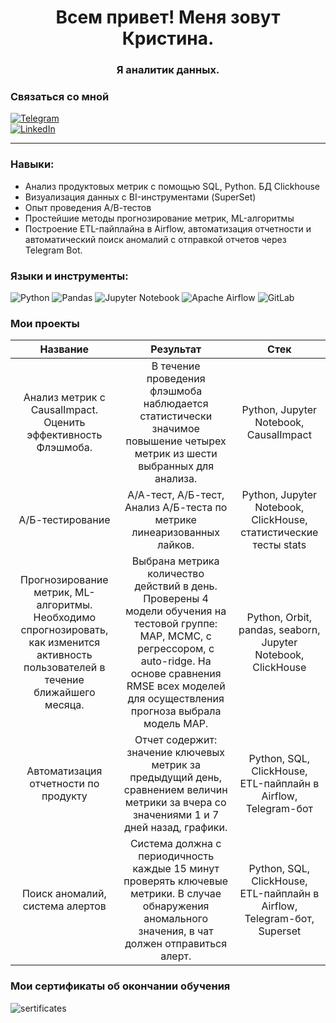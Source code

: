 <div id="header" align="center">
  <h1>Всем привет! Меня зовут Кристина.</h1>
  <h3>Я аналитик данных.</h3>
  <a href="https://t.me/maltsevaku">
    <img="https://img.shields.io/badge/Telegram-2CA5E0?style=for-the-badge&logo=telegram&logoColor=white" alt="Telegram"/>
  </a>
  <b href="[https://t.me/maltsevaku](https://www.linkedin.com/in/kristina-maltseva-a0b455263/)">
    <img="https://img.shields.io/badge/linkedin-%230077B5.svg?style=for-the-badge&logo=linkedin&logoColor=white)" alt="LinkedIn"/>
  </b>
</div>

### Связаться со мной  
[![Telegram](https://img.shields.io/badge/Telegram-2CA5E0?style=for-the-badge&logo=telegram&logoColor=white)](https://t.me/maltsevaku)  
[![LinkedIn](https://img.shields.io/badge/linkedin-%230077B5.svg?style=for-the-badge&logo=linkedin&logoColor=white)](https://www.linkedin.com/in/kristina-maltseva-a0b455263/)
___________

### Навыки:
- Анализ продуктовых метрик с помощью SQL, Python. БД Clickhouse
- Визуализация данных с BI-инструментами (SuperSet)
- Опыт проведения А/В-тестов
- Простейшие методы прогнозирование метрик, ML-алгоритмы
- Построение ETL-пайплайна в Airflow, автоматизация отчетности и автоматический поиск аномалий с отправкой отчетов через Telegram Bot.

### Языки и инструменты:
![Python](https://img.shields.io/badge/python-3670A0?style=for-the-badge&logo=python&logoColor=ffdd54)
![Pandas](https://img.shields.io/badge/pandas-%23150458.svg?style=for-the-badge&logo=pandas&logoColor=white)
![Jupyter Notebook](https://img.shields.io/badge/jupyter-%23FA0F00.svg?style=for-the-badge&logo=jupyter&logoColor=white)
![Apache Airflow](https://img.shields.io/badge/Apache%20Airflow-017CEE?style=for-the-badge&logo=Apache%20Airflow&logoColor=white)
![GitLab](https://img.shields.io/badge/gitlab-%23181717.svg?style=for-the-badge&logo=gitlab&logoColor=white)

### Мои проекты
| Название | Результат | Стек |
|:----------:|:-----------------:|:-------------:|
| Анализ метрик с CausalImpact.     Оценить эффективность Флэшмоба. | В течение проведения флэшмоба наблюдается статистически значимое повышение четырех метрик из шести выбранных для анализа. | Python, Jupyter Notebook, CausalImpact |
| А/Б-тестирование | А/А-тест, А/Б-тест, Анализ А/Б-теста по метрике линеаризованных лайков. | Python, Jupyter Notebook, ClickHouse, статистические тесты stats |
| Прогнозирование метрик, ML-алгоритмы. Необходимо спрогнозировать, как изменится активность пользователей в течение ближайшего месяца. | Выбрана метрика количество действий в день. Проверены 4 модели обучения на тестовой группе: MAP, MCMC, с регрессором, с auto-ridge. На основе сравнения RMSE всех моделей для осуществления прогноза выбрала модель MAP. | Python, Orbit, pandas, seaborn, Jupyter Notebook, ClickHouse |
| Автоматизация отчетности по продукту | Отчет содержит: значение ключевых метрик за предыдущий день, сравнением величин метрики за вчера со значениями 1 и 7 дней назад, графики. | Python, SQL, ClickHouse, ETL-пайплайн в Airflow, Telegram-бот |
| Поиск аномалий, система алертов | Система должна с периодичность каждые 15 минут проверять ключевые метрики. В случае обнаружения аномального значения, в чат должен отправиться алерт. | Python, SQL, ClickHouse, ETL-пайплайн в Airflow, Telegram-бот, Superset |

### Мои сертификаты об окончании обучения
![sertificates](https://github.com/maltsevak/image_readme/blob/master/sertificates.png)
